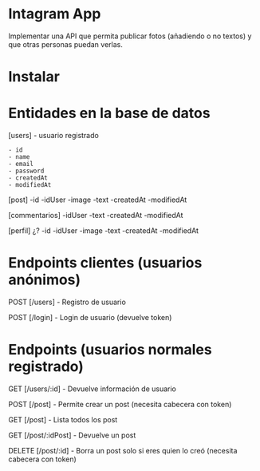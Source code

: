 # Intagram App

Implementar una API que permita publicar fotos (añadiendo o no textos) y que otras
personas puedan verlas.

# Instalar

# Entidades en la base de datos

[users] - usuario registrado

    - id
    - name
    - email
    - password
    - createdAt
    - modifiedAt

[post]
    -id
    -idUser
    -image
    -text
    -createdAt
    -modifiedAt

[commentarios]
    -idUser
    -text
    -createdAt
    -modifiedAt

[perfil] ¿?
    -id
    -idUser
    -image
    -text
    -createdAt
    -modifiedAt

# Endpoints clientes (usuarios anónimos)

POST [/users] - Registro de usuario

POST [/login] - Login de usuario (devuelve token)

# Endpoints (usuarios normales registrado)

GET [/users/:id] - Devuelve información de usuario

POST [/post] - Permite crear un post (necesita cabecera con token)

GET [/post] - Lista todos los post

GET [/post/:idPost] - Devuelve un post

DELETE [/post/:id] - Borra un post solo si eres quien lo creó (necesita cabecera con token)
